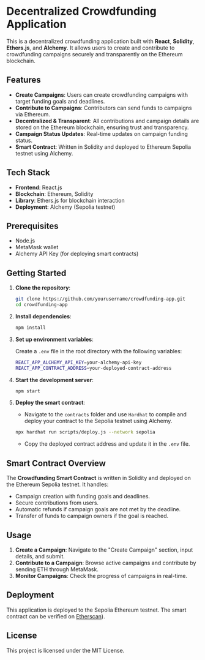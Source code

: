 # Decentralized Crowdfunding Application

This is a decentralized crowdfunding application built with **React**, **Solidity**, **Ethers.js**, and **Alchemy**. It allows users to create and contribute to crowdfunding campaigns securely and transparently on the Ethereum blockchain.

## Features

- **Create Campaigns**: Users can create crowdfunding campaigns with target funding goals and deadlines.
- **Contribute to Campaigns**: Contributors can send funds to campaigns via Ethereum.
- **Decentralized & Transparent**: All contributions and campaign details are stored on the Ethereum blockchain, ensuring trust and transparency.
- **Campaign Status Updates**: Real-time updates on campaign funding status.
- **Smart Contract**: Written in Solidity and deployed to Ethereum Sepolia testnet using Alchemy.

## Tech Stack

- **Frontend**: React.js
- **Blockchain**: Ethereum, Solidity
- **Library**: Ethers.js for blockchain interaction
- **Deployment**: Alchemy (Sepolia testnet)

## Prerequisites

- Node.js
- MetaMask wallet
- Alchemy API Key (for deploying smart contracts)

## Getting Started

1. **Clone the repository**:

    ```bash
    git clone https://github.com/yourusername/crowdfunding-app.git
    cd crowdfunding-app
    ```

2. **Install dependencies**:

    ```bash
    npm install
    ```

3. **Set up environment variables**:

    Create a `.env` file in the root directory with the following variables:

    ```bash
    REACT_APP_ALCHEMY_API_KEY=your-alchemy-api-key
    REACT_APP_CONTRACT_ADDRESS=your-deployed-contract-address
    ```

4. **Start the development server**:

    ```bash
    npm start
    ```

5. **Deploy the smart contract**:

    - Navigate to the `contracts` folder and use `Hardhat` to compile and deploy your contract to the Sepolia testnet using Alchemy.

    ```bash
    npx hardhat run scripts/deploy.js --network sepolia
    ```

    - Copy the deployed contract address and update it in the `.env` file.

## Smart Contract Overview

The **Crowdfunding Smart Contract** is written in Solidity and deployed on the Ethereum Sepolia testnet. It handles:

- Campaign creation with funding goals and deadlines.
- Secure contributions from users.
- Automatic refunds if campaign goals are not met by the deadline.
- Transfer of funds to campaign owners if the goal is reached.

## Usage

1. **Create a Campaign**: Navigate to the "Create Campaign" section, input details, and submit.
2. **Contribute to a Campaign**: Browse active campaigns and contribute by sending ETH through MetaMask.
3. **Monitor Campaigns**: Check the progress of campaigns in real-time.

## Deployment

This application is deployed to the Sepolia Ethereum testnet. The smart contract can be verified on [Etherscan](https://sepolia.etherscan.io/address/0x47029ba83F193FB0885F9CA09eA7d3D73733537A)).

## License

This project is licensed under the MIT License.
